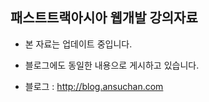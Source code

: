 패스트트랙아시아 웹개발 강의자료
---

- 본 자료는 업데이트 중입니다.
- 블로그에도 동일한 내용으로 게시하고 있습니다.

- 블로그 : http://blog.ansuchan.com

